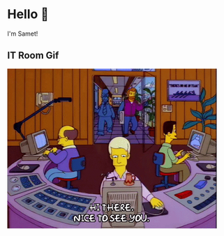 # Hello 👋
I'm Samet!

## IT Room Gif
![IT Room Hello](https://raw.githubusercontent.com/esbiskin/esbiskin/main/68747470733a2f2f6d656469612e67697068792e636f6d2f6d656469612f336f364d626d3959425830327755557570572f67697068792e676966.gif)
